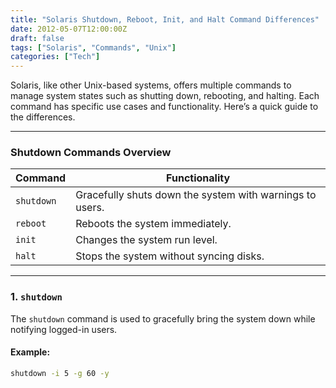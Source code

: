 ```yaml
---
title: "Solaris Shutdown, Reboot, Init, and Halt Command Differences"
date: 2012-05-07T12:00:00Z
draft: false
tags: ["Solaris", "Commands", "Unix"]
categories: ["Tech"]
---
```


Solaris, like other Unix-based systems, offers multiple commands to manage system states such as shutting down, rebooting, and halting. Each command has specific use cases and functionality. Here’s a quick guide to the differences.

---

### Shutdown Commands Overview

| Command      | Functionality                                       |
|--------------|-----------------------------------------------------|
| `shutdown`   | Gracefully shuts down the system with warnings to users. |
| `reboot`     | Reboots the system immediately.                     |
| `init`       | Changes the system run level.                      |
| `halt`       | Stops the system without syncing disks.            |

---

### **1. `shutdown`**

The `shutdown` command is used to gracefully bring the system down while notifying logged-in users.

#### Example:
```bash
shutdown -i 5 -g 60 -y
